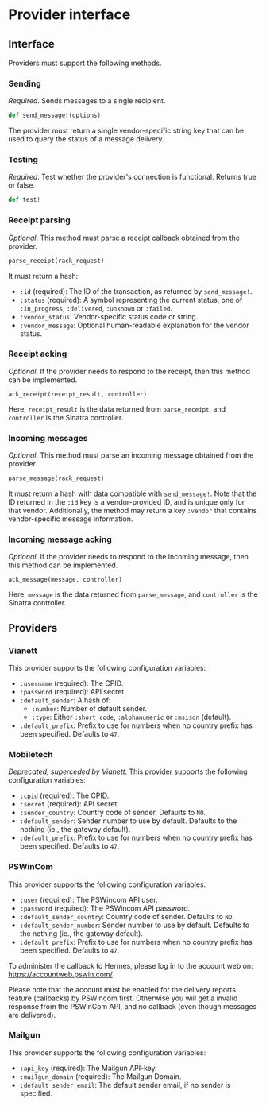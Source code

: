 # Provider interface

## Interface

Providers must support the following methods.

### Sending

*Required*. Sends messages to a single recipient.

```ruby
def send_message!(options)
```

The provider must return a single vendor-specific string key that can be used to query the status of a message delivery.

### Testing

*Required*.  Test whether the provider's connection is functional. Returns true or false.

```ruby
def test!
```

### Receipt parsing

*Optional*. This method must parse a receipt callback obtained from the provider.

```ruby
parse_receipt(rack_request)
```

It must return a hash:

* `:id` (required): The ID of the transaction, as returned by `send_message!`.
* `:status` (required): A symbol representing the current status, one of `:in_progress`, `:delivered`, `:unknown` or `:failed`.
* `:vendor_status`: Vendor-specific status code or string.
* `:vendor_message`: Optional human-readable explanation for the vendor status.

### Receipt acking

*Optional*. If the provider needs to respond to the receipt, then this method can be implemented.

```
ack_receipt(receipt_result, controller)
```

Here, `receipt_result` is the data returned from `parse_receipt`, and `controller` is the Sinatra controller.

### Incoming messages

*Optional*. This method must parse an incoming message obtained from the provider.

```ruby
parse_message(rack_request)
```

It must return a hash with data compatible with `send_message!`. Note that the ID returned in the `:id` key is a vendor-provided ID, and is unique only for that vendor. Additionally, the method may return a key `:vendor` that contains vendor-specific message information.

### Incoming message acking

*Optional*. If the provider needs to respond to the incoming message, then this method can be implemented.

```
ack_message(message, controller)
```

Here, `message` is the data returned from `parse_message`, and `controller` is the Sinatra controller.

## Providers

### Vianett

This provider supports the following configuration variables:

* `:username` (required): The CPID.
* `:password` (required): API secret.
* `:default_sender`: A hash of:
   * `:number`: Number of default sender.
   * `:type`: Either `:short_code`, `:alphanumeric` or `:msisdn` (default).
* `:default_prefix`: Prefix to use for numbers when no country prefix has been specified. Defaults to `47`.

### Mobiletech

*Deprecated, superceded by Vianett*. This provider supports the following configuration variables:

* `:cpid` (required): The CPID.
* `:secret` (required): API secret.
* `:sender_country`: Country code of sender. Defaults to `NO`.
* `:default_sender`: Sender number to use by default. Defaults to the nothing (ie., the gateway default).
* `:default_prefix`: Prefix to use for numbers when no country prefix has been specified. Defaults to `47`.

### PSWinCom

This provider supports the following configuration variables:

* `:user` (required): The PSWincom API user.
* `:password` (required): The PSWincom API password.
* `:default_sender_country`: Country code of sender. Defaults to `NO`.
* `:default_sender_number`: Sender number to use by default. Defaults to the nothing (ie., the gateway default).
* `:default_prefix`: Prefix to use for numbers when no country prefix has been specified. Defaults to `47`.

To administer the callback to Hermes, please log in to the account web on: https://accountweb.pswin.com/

Please note that the account must be enabled for the delivery reports
feature (callbacks) by PSWincom first! Otherwise you will get a invalid
response from the PSWinCom API, and no callback (even though messages are delivered).

### Mailgun

This provider supports the following configuration variables:

* `:api_key` (required): The Mailgun API-key.
* `:mailgun_domain` (required): The Mailgun Domain.
* `:default_sender_email`: The default sender email, if no sender is specified.
